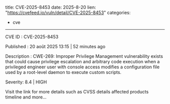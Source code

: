  
title: CVE-2025-8453
date: 2025-8-20
lien: "https://cvefeed.io/vuln/detail/CVE-2025-8453"
categories:
  - cve
---

CVE ID : CVE-2025-8453

Published :  20 août 2025 13:15 | 52 minutes ago

Description : CWE-269: Improper Privilege Management vulnerability exists that could cause privilege escalation and
arbitrary code execution when a privileged engineer user with console access modifies a configuration file
used by a root-level daemon to execute custom scripts.

Severity: 8.4 | HIGH

Visit the link for more details
such as CVSS details
affected products
timeline
and more...
